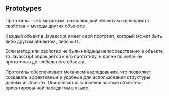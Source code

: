 ## Prototypes
Прототипы – это механизм, позволяющий объектам наследовать свойства и методы других объектов.  

Каждый объект в Javascript имеет свой прототип, который может быть либо другим объектом, либо `null`.  

Если метод или свойство не были найдены непосредственно в объекте, то Javascript обращается к его прототипу, и далее по цепочке прототипов до глобального объекта.  

Прототипы обеспечивают механизм наследования, что позволяет создавать эффективные и удобные для использования структуры данных и объекты.
Они являются ключевой частью объектно-ориентированной парадигмы в языке.  
